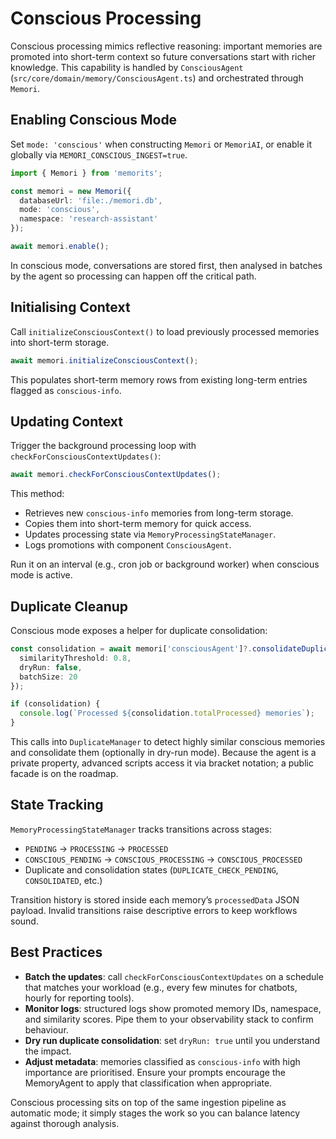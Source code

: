 # Conscious Processing

Conscious processing mimics reflective reasoning: important memories are promoted into short-term context so future conversations start with richer knowledge. This capability is handled by `ConsciousAgent` (`src/core/domain/memory/ConsciousAgent.ts`) and orchestrated through `Memori`.

## Enabling Conscious Mode

Set `mode: 'conscious'` when constructing `Memori` or `MemoriAI`, or enable it globally via `MEMORI_CONSCIOUS_INGEST=true`.

```typescript
import { Memori } from 'memorits';

const memori = new Memori({
  databaseUrl: 'file:./memori.db',
  mode: 'conscious',
  namespace: 'research-assistant'
});

await memori.enable();
```

In conscious mode, conversations are stored first, then analysed in batches by the agent so processing can happen off the critical path.

## Initialising Context

Call `initializeConsciousContext()` to load previously processed memories into short-term storage.

```typescript
await memori.initializeConsciousContext();
```

This populates short-term memory rows from existing long-term entries flagged as `conscious-info`.

## Updating Context

Trigger the background processing loop with `checkForConsciousContextUpdates()`:

```typescript
await memori.checkForConsciousContextUpdates();
```

This method:

- Retrieves new `conscious-info` memories from long-term storage.
- Copies them into short-term memory for quick access.
- Updates processing state via `MemoryProcessingStateManager`.
- Logs promotions with component `ConsciousAgent`.

Run it on an interval (e.g., cron job or background worker) when conscious mode is active.

## Duplicate Cleanup

Conscious mode exposes a helper for duplicate consolidation:

```typescript
const consolidation = await memori['consciousAgent']?.consolidateDuplicates({
  similarityThreshold: 0.8,
  dryRun: false,
  batchSize: 20
});

if (consolidation) {
  console.log(`Processed ${consolidation.totalProcessed} memories`);
}
```

This calls into `DuplicateManager` to detect highly similar conscious memories and consolidate them (optionally in dry-run mode). Because the agent is a private property, advanced scripts access it via bracket notation; a public facade is on the roadmap.

## State Tracking

`MemoryProcessingStateManager` tracks transitions across stages:

- `PENDING` → `PROCESSING` → `PROCESSED`
- `CONSCIOUS_PENDING` → `CONSCIOUS_PROCESSING` → `CONSCIOUS_PROCESSED`
- Duplicate and consolidation states (`DUPLICATE_CHECK_PENDING`, `CONSOLIDATED`, etc.)

Transition history is stored inside each memory’s `processedData` JSON payload. Invalid transitions raise descriptive errors to keep workflows sound.

## Best Practices

- **Batch the updates**: call `checkForConsciousContextUpdates` on a schedule that matches your workload (e.g., every few minutes for chatbots, hourly for reporting tools).
- **Monitor logs**: structured logs show promoted memory IDs, namespace, and similarity scores. Pipe them to your observability stack to confirm behaviour.
- **Dry run duplicate consolidation**: set `dryRun: true` until you understand the impact.
- **Adjust metadata**: memories classified as `conscious-info` with high importance are prioritised. Ensure your prompts encourage the MemoryAgent to apply that classification when appropriate.

Conscious processing sits on top of the same ingestion pipeline as automatic mode; it simply stages the work so you can balance latency against thorough analysis.
